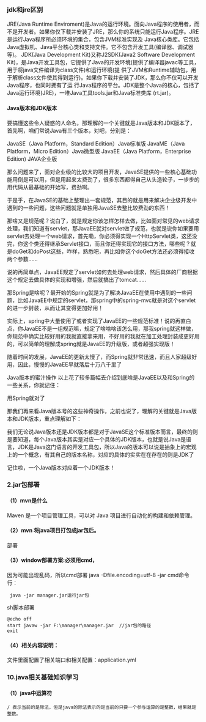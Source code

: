 

### jdk和jre区别

JRE(Java Runtime Enviroment)是Java的运行环境。面向Java程序的使用者，而不是开发者。如果你仅下载并安装了JRE，那么你的系统只能运行Java程序。JRE是运行Java程序所必须环境的集合，包含JVM标准实现及 Java核心类库。它包括Java虚拟机、Java平台核心类和支持文件。它不包含开发工具(编译器、调试器等)。
JDK(Java Development Kit)又称J2SDK(Java2 Software Development Kit)，是Java开发工具包，它提供了Java的开发环境(提供了编译器javac等工具，用于将java文件编译为class文件)和运行环境(提 供了JVM和Runtime辅助包，用于解析class文件使其得到运行)。如果你下载并安装了JDK，那么你不仅可以开发Java程序，也同时拥有了运 行Java程序的平台。JDK是整个Java的核心，包括了Java运行环境(JRE)，一堆Java工具tools.jar和Java标准类库 (rt.jar)。


#### Java版本和JDK版本
要搞懂这些令人疑惑的人命名，那理解的一个关键就是Java版本和JDK版本了，首先啊，咱们常说Java有三个版本，对吧，分别是：

JavaSE（Java Platform，Standard Edition）Java标准版
JavaME（Java Platform，Micro Edition）Java微型版
JavaEE（Java Platform，Enterprise Edition) JAVA企业版

那么问题来了，面对企业级的比较大的项目开发，JavaSE提供的一些核心基础功能用倒是可以用，但是用起来太费劲了，很多东西都得自己从头造轮子，一步步的用代码从最基础的开始写，费劲啊。

于是乎，在JavaSE的基础上整理出一套规范，其目的就是用来解决企业级开发中遇到的一些问题，这些问题就是单独用JavaSE去整比较费劲的东西！

那啥又是规范呢？说白了，就是规定你该怎样怎样去做，比如面对常见的web请求处理，我们知道有servlet，那JavaEE就对servlet做了规范，也就是说你如果要用servlet去处理一个web请求，首先嘞，你必须得实现一个HttpServlet类，这还没完，你这个类还得继承Servlet接口，而且你还得实现它的接口方法，哪些呢？就是doGet和doPost这些，咋样，熟悉吧，再比如你这个doGet方法还必须得接收两个参数……


说的再简单点，JavaEE规定了servlet如何去处理web请求，然后具体的厂商根据这个规定去做具体的实现和增强，然后就搞出了tomcat……

那Spring是啥呢？最开始的Spring就是为了解决JavaEE在使用中遇到的一些问题，比如JavaEE中规定的servlet，那spring中的spring-mvc就是对这个servlet的进一步封装，从而让其变得更加好用！

实际上，spring中大量使用了或者实现了JavaEE的一些规范标准！说的再直白点，你JavaEE不是一组规范嘛，规定了啥啥啥该怎么用，那我spring就这样做，你规范中确实比较好用的我就直接拿来用，不好用的我就在加工处理封装成更好用的，可以简单的理解成spring就是JavaEE的升级版，或者超强实现版！

随着时间的发展，JavaEE的更新太慢了，而Spring就非常迅速，而且人家超级好用，因此，慢慢的JavaEE早就落后十万八千里了


Java版本的蜜汁操作
以上花了较多篇幅去介绍到底啥是JavaEE以及和Spring的一些关系，你就记住：

用Spring就对了

那我们再来看Java版本号的这些神奇操作，之前也说了，理解的关键就是Java版本和JDK版本，重点理解如下：

我们无论说Java版本还是JDK版本都是对于JavaSE这个标准版本而言，最终的则是要知道，每个Java版本其实是对应一个具体的JDK版本，也就是说Java是语言，JDK是Java这门语言的开发工具包，所以Java的版本可以说是抽象上的宏观上的一个概念，有其自己的版本名称，对应的具体的实实在在存在的则是JDK了

记住啦，一个Java版本对应着一个JDK版本！



### 2.jar包部署

#### （1）mvn是什么
Maven 是一个项目管理工具，可以对 Java 项目进行自动化的构建和依赖管理。



#### （2）mvn 将java项目打包成jar包后。
部署

#### （3）window部署方案:必须用cmd，
因为可能出现乱码，所以cmd部署
java -Dfile.encoding=utf-8 -jar 
cmd命令行：
~~~
 java -jar manager.jar运行jar包

 ~~~

sh脚本部署
~~~
@echo off
start javaw -jar F:\manager\manager.jar  //jar包的路径
exit

~~~

#### （4）相关内容说明：
文件里面配置了相关端口和相关配置：application.yml




### 10.java相关基础知识学习
#### （1）java中运算符
~~~
/ 表示当前的是除法，但是java的除法表示的是当前的只要一个参与运算的是整数，结果就是整数。



~~~